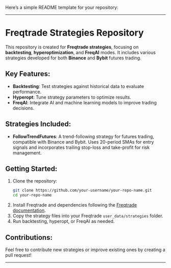 Here’s a simple README template for your repository:

---

# Freqtrade Strategies Repository

This repository is created for **Freqtrade strategies**, focusing on **backtesting**, **hyperoptimization**, and **FreqAI** modes. It includes various strategies developed for both **Binance** and **Bybit** futures trading.

## Key Features:
- **Backtesting**: Test strategies against historical data to evaluate performance.
- **Hyperopt**: Tune strategy parameters to optimize results.
- **FreqAI**: Integrate AI and machine learning models to improve trading decisions.

## Strategies Included:
- **FollowTrendFutures**: A trend-following strategy for futures trading, compatible with Binance and Bybit. Uses 20-period SMAs for entry signals and incorporates trailing stop-loss and take-profit for risk management.

## Getting Started:
1. Clone the repository:
   ```bash
   git clone https://github.com/your-username/your-repo-name.git
   cd your-repo-name
   ```
2. Install Freqtrade and dependencies following the [Freqtrade documentation](https://www.freqtrade.io/en/stable/).
3. Copy the strategy files into your Freqtrade `user_data/strategies` folder.
4. Run backtesting, hyperopt, or FreqAI as needed.

## Contributions:
Feel free to contribute new strategies or improve existing ones by creating a pull request!

---

